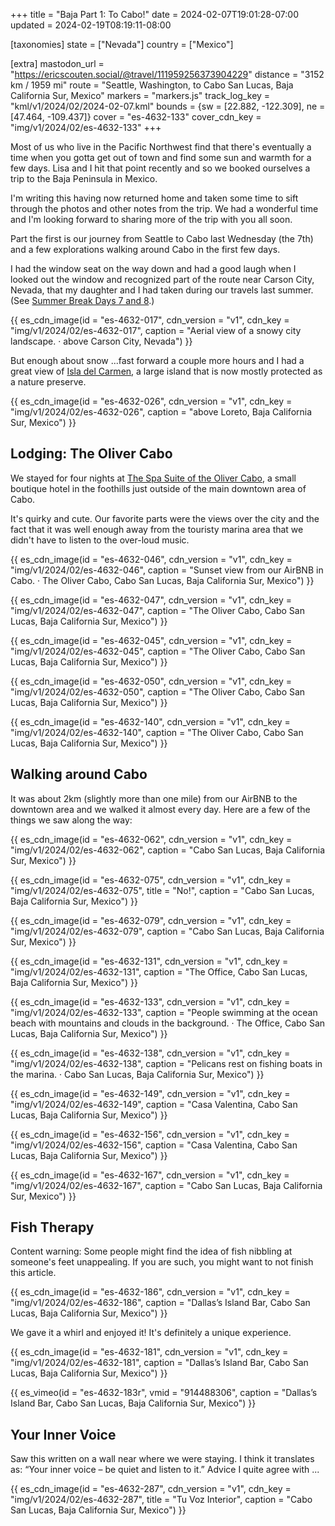 +++
title = "Baja Part 1: To Cabo!"
date = 2024-02-07T19:01:28-07:00
updated = 2024-02-19T08:19:11-08:00

[taxonomies]
state = ["Nevada"]
country = ["Mexico"]

[extra]
mastodon_url = "https://ericscouten.social/@travel/111959256373904229"
distance = "3152 km / 1959 mi"
route = "Seattle, Washington, to Cabo San Lucas, Baja California Sur, Mexico"
markers = "markers.js"
track_log_key = "kml/v1/2024/02/2024-02-07.kml"
bounds = {sw = [22.882, -122.309], ne = [47.464, -109.437]}
cover = "es-4632-133"
cover_cdn_key = "img/v1/2024/02/es-4632-133"
+++

Most of us who live in the Pacific Northwest find that there's eventually a time when you gotta get out of town and find some sun and warmth for a few days. Lisa and I hit that point recently and so we booked ourselves a trip to the Baja Peninsula in Mexico.

<!-- more -->

I'm writing this having now returned home and taken some time to sift through the photos and other notes from the trip. We had a wonderful time and I'm looking forward to sharing more of the trip with you all soon.

Part the first is our journey from Seattle to Cabo last Wednesday (the 7th) and a few explorations walking around Cabo in the first few days.

I had the window seat on the way down and had a good laugh when I looked out the window and recognized part of the route near Carson City, Nevada, that my daughter and I had taken during our travels last summer. (See [Summer Break Days 7 and 8](/2023/06-20+summer-break/07-08-san-francisco/#map).)

{{ es_cdn_image(id = "es-4632-017", cdn_version = "v1", cdn_key = "img/v1/2024/02/es-4632-017", caption = "Aerial view of a snowy city landscape. · above Carson City, Nevada") }}

But enough about snow ...fast forward a couple more hours and I had a great view of [Isla del Carmen](https://en.wikipedia.org/wiki/Isla_del_Carmen_(Baja_California)), a large island that is now mostly protected as a nature preserve.

{{ es_cdn_image(id = "es-4632-026", cdn_version = "v1", cdn_key = "img/v1/2024/02/es-4632-026", caption = "above Loreto, Baja California Sur, Mexico") }}

## Lodging: The Oliver Cabo

We stayed for four nights at [The Spa Suite of the Oliver Cabo](https://www.covetedstays.com/rentals/spa-suite-a-unique-cabo-oasis-at-the-oliver), a small boutique hotel in the foothills just outside of the main downtown area of Cabo.

It's quirky and cute. Our favorite parts were the views over the city and the fact that it was well enough away from the touristy marina area that we didn't have to listen to the over-loud music.

{{ es_cdn_image(id = "es-4632-046", cdn_version = "v1", cdn_key = "img/v1/2024/02/es-4632-046", caption = "Sunset view from our AirBNB in Cabo. · The Oliver Cabo, Cabo San Lucas, Baja California Sur, Mexico") }}

{{ es_cdn_image(id = "es-4632-047", cdn_version = "v1", cdn_key = "img/v1/2024/02/es-4632-047", caption = "The Oliver Cabo, Cabo San Lucas, Baja California Sur, Mexico") }}

{{ es_cdn_image(id = "es-4632-045", cdn_version = "v1", cdn_key = "img/v1/2024/02/es-4632-045", caption = "The Oliver Cabo, Cabo San Lucas, Baja California Sur, Mexico") }}

{{ es_cdn_image(id = "es-4632-050", cdn_version = "v1", cdn_key = "img/v1/2024/02/es-4632-050", caption = "The Oliver Cabo, Cabo San Lucas, Baja California Sur, Mexico") }}

{{ es_cdn_image(id = "es-4632-140", cdn_version = "v1", cdn_key = "img/v1/2024/02/es-4632-140", caption = "The Oliver Cabo, Cabo San Lucas, Baja California Sur, Mexico") }}

## Walking around Cabo

It was about 2km (slightly more than one mile) from our AirBNB to the downtown area and we walked it almost every day. Here are a few of the things we saw along the way:

{{ es_cdn_image(id = "es-4632-062", cdn_version = "v1", cdn_key = "img/v1/2024/02/es-4632-062", caption = "Cabo San Lucas, Baja California Sur, Mexico") }}

{{ es_cdn_image(id = "es-4632-075", cdn_version = "v1", cdn_key = "img/v1/2024/02/es-4632-075", title = "No!", caption = "Cabo San Lucas, Baja California Sur, Mexico") }}

{{ es_cdn_image(id = "es-4632-079", cdn_version = "v1", cdn_key = "img/v1/2024/02/es-4632-079", caption = "Cabo San Lucas, Baja California Sur, Mexico") }}

{{ es_cdn_image(id = "es-4632-131", cdn_version = "v1", cdn_key = "img/v1/2024/02/es-4632-131", caption = "The Office, Cabo San Lucas, Baja California Sur, Mexico") }}

{{ es_cdn_image(id = "es-4632-133", cdn_version = "v1", cdn_key = "img/v1/2024/02/es-4632-133", caption = "People swimming at the ocean beach with mountains and clouds in the background. · The Office, Cabo San Lucas, Baja California Sur, Mexico") }}

{{ es_cdn_image(id = "es-4632-138", cdn_version = "v1", cdn_key = "img/v1/2024/02/es-4632-138", caption = "Pelicans rest on fishing boats in the marina. · Cabo San Lucas, Baja California Sur, Mexico") }}

{{ es_cdn_image(id = "es-4632-149", cdn_version = "v1", cdn_key = "img/v1/2024/02/es-4632-149", caption = "Casa Valentina, Cabo San Lucas, Baja California Sur, Mexico") }}

{{ es_cdn_image(id = "es-4632-156", cdn_version = "v1", cdn_key = "img/v1/2024/02/es-4632-156", caption = "Casa Valentina, Cabo San Lucas, Baja California Sur, Mexico") }}

{{ es_cdn_image(id = "es-4632-167", cdn_version = "v1", cdn_key = "img/v1/2024/02/es-4632-167", caption = "Cabo San Lucas, Baja California Sur, Mexico") }}

## Fish Therapy

Content warning: Some people might find the idea of fish nibbling at someone's feet unappealing. If you are such, you might want to not finish this article.

{{ es_cdn_image(id = "es-4632-186", cdn_version = "v1", cdn_key = "img/v1/2024/02/es-4632-186", caption = "Dallas’s Island Bar, Cabo San Lucas, Baja California Sur, Mexico") }}

We gave it a whirl and enjoyed it! It's definitely a unique experience.

{{ es_cdn_image(id = "es-4632-181", cdn_version = "v1", cdn_key = "img/v1/2024/02/es-4632-181", caption = "Dallas’s Island Bar, Cabo San Lucas, Baja California Sur, Mexico") }}

{{ es_vimeo(id = "es-4632-183r", vmid = "914488306", caption = "Dallas’s Island Bar, Cabo San Lucas, Baja California Sur, Mexico") }}

## Your Inner Voice

Saw this written on a wall near where we were staying. I think it translates as: “Your inner voice – be quiet and listen to it.” Advice I quite agree with ...

{{ es_cdn_image(id = "es-4632-287", cdn_version = "v1", cdn_key = "img/v1/2024/02/es-4632-287", title = "Tu Voz Interior", caption = "Cabo San Lucas, Baja California Sur, Mexico") }}
